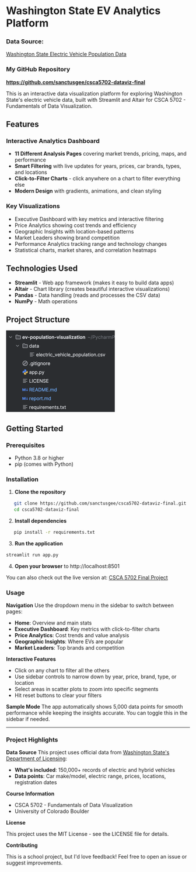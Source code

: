 # Washington State EV Analytics Platform

### Data Source:
[Washington State Electric Vehicle Population Data](https://data.wa.gov/Transportation/Electric-Vehicle-Population-Data/f6w7-q2d2/about_data)

### My GitHub Repository
**https://github.com/sanctusgee/csca5702-dataviz-final**

This is an interactive data visualization platform for exploring Washington State's electric vehicle data, built with Streamlit and Altair for CSCA 5702 - Fundamentals of Data Visualization.

## Features

### Interactive Analytics Dashboard
- **11 Different Analysis Pages** covering market trends, pricing, maps, and performance
- **Smart Filtering** with live updates for years, prices, car brands, types, and locations
- **Click-to-Filter Charts** - click anywhere on a chart to filter everything else
- **Modern Design** with gradients, animations, and clean styling

### Key Visualizations
- Executive Dashboard with key metrics and interactive filtering
- Price Analytics showing cost trends and efficiency
- Geographic Insights with location-based patterns
- Market Leaders showing brand competition
- Performance Analytics tracking range and technology changes
- Statistical charts, market shares, and correlation heatmaps

## Technologies Used

- **Streamlit** - Web app framework (makes it easy to build data apps)
- **Altair** - Chart library (creates beautiful interactive visualizations)
- **Pandas** - Data handling (reads and processes the CSV data)
- **NumPy** - Math operations

## Project Structure
![img.png](images/proj_structure.png)

## Getting Started

### Prerequisites
- Python 3.8 or higher
- pip (comes with Python)

### Installation

1. **Clone the repository**
```bash
   git clone https://github.com/sanctusgee/csca5702-dataviz-final.git
   cd csca5702-dataviz-final
```
2. **Install dependencies**
```bash
   pip install -r requirements.txt
``` 

3. **Run the application**
```bash
streamlit run app.py
```
4. **Open your browser** to http://localhost:8501

You can also check out the live version at: [CSCA 5702 Final Project](https://csca5702-final-project.streamlit.app/)

### Usage

**Navigation**
Use the dropdown menu in the sidebar to switch between pages:

- **Home**: Overview and main stats
- **Executive Dashboard**: Key metrics with click-to-filter charts
- **Price Analytics**: Cost trends and value analysis
- **Geographic Insights**: Where EVs are popular
- **Market Leaders**: Top brands and competition

**Interactive Features**

- Click on any chart to filter all the others
- Use sidebar controls to narrow down by year, price, brand, type, or location
- Select areas in scatter plots to zoom into specific segments
- Hit reset buttons to clear your filters

**Sample Mode**
The app automatically shows 5,000 data points for smooth performance while keeping the insights accurate. You can toggle this in the sidebar if needed.

---
### Project Highlights

**Data Source**
This project uses official data from [Washington State's Department of Licensing](https://data.wa.gov/Transportation/Electric-Vehicle-Population-Data/f6w7-q2d2/about_data):
- **What's included**: 150,000+ records of electric and hybrid vehicles
- **Data points**: Car make/model, electric range, prices, locations, registration dates

**Course Information**

- CSCA 5702 - Fundamentals of Data Visualization
- University of Colorado Boulder

**License**

This project uses the MIT License - see the LICENSE file for details.

**Contributing**

This is a school project, but I'd love feedback! Feel free to open an issue or suggest improvements.